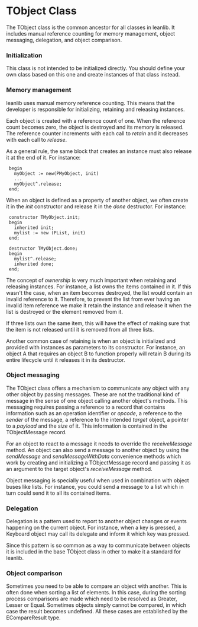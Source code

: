 # TObject Class

The TObject class is the common ancestor for all classes in leanlib. 
It includes manual reference counting for memory management, object messaging, delegation, and object comparison.

### Initialization

This class is not intended to be initialized directly. You should define your own class based on this one and create instances of that class instead. 

### Memory management

leanlib uses manual memory reference counting. This means that the developer is responsible for initializing, retaining and releasing instances.

Each object is created with a reference count of one. When the reference count becomes zero, the object is destroyed and its memory is released. The reference counter increments with each call to *retain* and it decreases with each call to *release*.

As a general rule, the same block that creates an instance must also release it at the end of it. For instance:

     begin
       myObject := new(PMyObject, init)
       ...
       myObject^.release;
     end;

When an object is defined as a property of another object, we often create it in the *init* constructor and release it in the *done* destructor. For instance:

     constructor TMyObject.init;
     begin
       inherited init;
       mylist := new (PList, init)
     end;

     destructor TMyObject.done;
     begin  
       mylist^.release;
       inherited done;
     end;

The concept of *ownership* is very much important when retaining and releasing instances. For instance, a list owns the items contained in it. If this wasn't the case, when an item becomes destroyed, the list would contain an invalid reference to it. Therefore, to prevent the list from ever having an invalid item reference we make it retain the instance and release it when the list is destroyed or the element removed from it.

If three lists own the same item, this will have the effect of making sure that the item is not released until it is removed from all three lists.

Another common case of retaining is when an object is initialized and provided with instances as parameters to its constructor. For instance, an object A that requires an object B to function properly will retain B during its entire lifecycle until it releases it in its destructor.

### Object messaging

The TObject class offers a mechanism to communicate any object with any other object by passing messages. These are not the traditional kind of message in the sense of one object calling another object's methods. This messaging requires passing a reference to a record that contains information such as an operation identifier or *opcode*, a reference to the *sender* of the message, a reference to the intended *target* object, a pointer to a *payload* and the *size* of it. This information is contained in the TObjectMessage record. 

For an object to react to a message it needs to override the *receiveMessage* method. An object can also send a message to another object by using the *sendMessage* and *sendMessageWithData* convenience methods which work by creating and initializing a TObjectMessage record and passing it as an argument to the target object's *receiveMessage* method. 

Object messaging is specially useful when used in combination with object buses like lists. For instance, you could send a message to a list which in turn could send it to all its contained items. 

### Delegation

Delegation is a pattern used to report to another object changes or events happening on the current object. For instance, when a key is pressed, a Keyboard object may call its delegate and inform it which key was pressed.

Since this pattern is so common as a way to communicate between objects it is included in the base TObject class in other to make it a standard for leanlib. 

### Object comparison

Sometimes you need to be able to compare an object with another. This is often done when sorting a list of elements. In this case, during the sorting process comparisons are made which need to be resolved as Greater, Lesser or Equal. Sometimes objects simply cannot be compared, in which case the result becomes undefined. All these cases are established by the ECompareResult type. 
